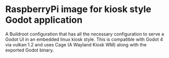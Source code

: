 # RaspberryPi image for kiosk style Godot application 
A Buildroot configuration that has all the necessary configuration to serve a Godot UI in an embedded linux kiosk style. This is compatible with Godot 4 via vulkan 1.2 and uses Cage (A Wayland Kiosk WM) along with the exported Godot binary.
